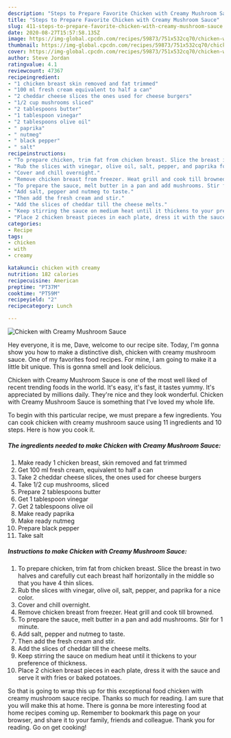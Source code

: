 ```yaml
---
description: "Steps to Prepare Favorite Chicken with Creamy Mushroom Sauce"
title: "Steps to Prepare Favorite Chicken with Creamy Mushroom Sauce"
slug: 411-steps-to-prepare-favorite-chicken-with-creamy-mushroom-sauce
date: 2020-08-27T15:57:58.135Z
image: https://img-global.cpcdn.com/recipes/59873/751x532cq70/chicken-with-creamy-mushroom-sauce-recipe-main-photo.jpg
thumbnail: https://img-global.cpcdn.com/recipes/59873/751x532cq70/chicken-with-creamy-mushroom-sauce-recipe-main-photo.jpg
cover: https://img-global.cpcdn.com/recipes/59873/751x532cq70/chicken-with-creamy-mushroom-sauce-recipe-main-photo.jpg
author: Steve Jordan
ratingvalue: 4.1
reviewcount: 47367
recipeingredient:
- "1 chicken breast skin removed and fat trimmed"
- "100 ml fresh cream equivalent to half a can"
- "2 cheddar cheese slices the ones used for cheese burgers"
- "1/2 cup mushrooms sliced"
- "2 tablespoons butter"
- "1 tablespoon vinegar"
- "2 tablespoons olive oil"
- " paprika"
- " nutmeg"
- " black pepper"
- " salt"
recipeinstructions:
- "To prepare chicken, trim fat from chicken breast. Slice the breast in two halves and carefully cut each breast half horizontally in the middle so that you have 4 thin slices."
- "Rub the slices with vinegar, olive oil, salt, pepper, and paprika for a nice color."
- "Cover and chill overnight."
- "Remove chicken breast from freezer. Heat grill and cook till browned."
- "To prepare the sauce, melt butter in a pan and add mushrooms. Stir for 1 minute."
- "Add salt, pepper and nutmeg to taste."
- "Then add the fresh cream and stir."
- "Add the slices of cheddar till the cheese melts."
- "Keep stirring the sauce on medium heat until it thickens to your preference of thickness."
- "Place 2 chicken breast pieces in each plate, dress it with the sauce and serve it with fries or baked potatoes."
categories:
- Recipe
tags:
- chicken
- with
- creamy

katakunci: chicken with creamy 
nutrition: 182 calories
recipecuisine: American
preptime: "PT37M"
cooktime: "PT59M"
recipeyield: "2"
recipecategory: Lunch

---
```



![Chicken with Creamy Mushroom Sauce](https://img-global.cpcdn.com/recipes/59873/751x532cq70/chicken-with-creamy-mushroom-sauce-recipe-main-photo.jpg)

Hey everyone, it is me, Dave, welcome to our recipe site. Today, I'm gonna show you how to make a distinctive dish, chicken with creamy mushroom sauce. One of my favorites food recipes. For mine, I am going to make it a little bit unique. This is gonna smell and look delicious.

Chicken with Creamy Mushroom Sauce is one of the most well liked of recent trending foods in the world. It's easy, it's fast, it tastes yummy. It's appreciated by millions daily. They're nice and they look wonderful. Chicken with Creamy Mushroom Sauce is something that I've loved my whole life.




To begin with this particular recipe, we must prepare a few ingredients. You can cook chicken with creamy mushroom sauce using 11 ingredients and 10 steps. Here is how you cook it.

<!--inarticleads1-->

##### The ingredients needed to make Chicken with Creamy Mushroom Sauce:

1. Make ready 1 chicken breast, skin removed and fat trimmed
1. Get 100 ml fresh cream, equivalent to half a can
1. Take 2 cheddar cheese slices, the ones used for cheese burgers
1. Take 1/2 cup mushrooms, sliced
1. Prepare 2 tablespoons butter
1. Get 1 tablespoon vinegar
1. Get 2 tablespoons olive oil
1. Make ready  paprika
1. Make ready  nutmeg
1. Prepare  black pepper
1. Take  salt




<!--inarticleads2-->

##### Instructions to make Chicken with Creamy Mushroom Sauce:

1. To prepare chicken, trim fat from chicken breast. Slice the breast in two halves and carefully cut each breast half horizontally in the middle so that you have 4 thin slices.
1. Rub the slices with vinegar, olive oil, salt, pepper, and paprika for a nice color.
1. Cover and chill overnight.
1. Remove chicken breast from freezer. Heat grill and cook till browned.
1. To prepare the sauce, melt butter in a pan and add mushrooms. Stir for 1 minute.
1. Add salt, pepper and nutmeg to taste.
1. Then add the fresh cream and stir.
1. Add the slices of cheddar till the cheese melts.
1. Keep stirring the sauce on medium heat until it thickens to your preference of thickness.
1. Place 2 chicken breast pieces in each plate, dress it with the sauce and serve it with fries or baked potatoes.




So that is going to wrap this up for this exceptional food chicken with creamy mushroom sauce recipe. Thanks so much for reading. I am sure that you will make this at home. There is gonna be more interesting food at home recipes coming up. Remember to bookmark this page on your browser, and share it to your family, friends and colleague. Thank you for reading. Go on get cooking!
